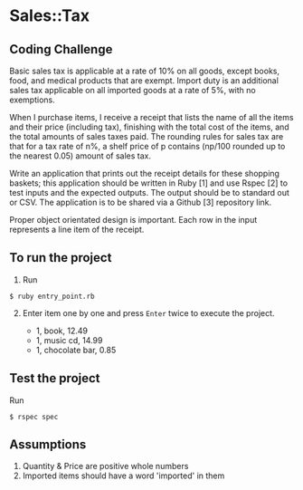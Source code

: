 # Sales::Tax

## Coding Challenge

Basic sales tax is applicable at a rate of 10% on all goods, except books, food, and medical
products that are exempt. Import duty is an additional sales tax applicable on all imported
goods at a rate of 5%, with no exemptions.

When I purchase items, I receive a receipt that lists the name of all the items and their price
(including tax), finishing with the total cost of the items, and the total amounts of sales taxes
paid. The rounding rules for sales tax are that for a tax rate of n%, a shelf price of p contains
(np/100 rounded up to the nearest 0.05) amount of sales tax.

Write an application that prints out the receipt details for these shopping baskets; this
application should be written in Ruby [1] and use Rspec [2] to test inputs and the expected
outputs. The output should be to standard out or CSV. The application is to be shared via a
Github [3] repository link.

Proper object orientated design is important. Each row in the input represents a line item of
the receipt.


## To run the project
1. Run
  ```
  $ ruby entry_point.rb
  ```

2. Enter item one by one and press `Enter` twice to execute the project.

    - 1, book, 12.49
    - 1, music cd, 14.99
    - 1, chocolate bar, 0.85


## Test the project
  Run
  ```
  $ rspec spec
  ```


## Assumptions

1. Quantity & Price are positive whole numbers
2. Imported items should have a word 'imported' in them